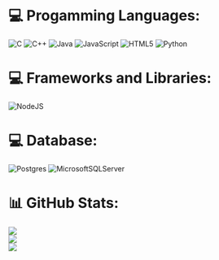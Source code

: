 
# 💻 Progamming Languages:
![C](https://img.shields.io/badge/c-%2300599C.svg?style=for-the-badge&logo=c&logoColor=white) 
![C++](https://img.shields.io/badge/c++-%2300599C.svg?style=for-the-badge&logo=c%2B%2B&logoColor=white) ![Java](https://img.shields.io/badge/java-%23ED8B00.svg?style=for-the-badge&logo=openjdk&logoColor=white) 
![JavaScript](https://img.shields.io/badge/javascript-%23323330.svg?style=for-the-badge&logo=javascript&logoColor=%23F7DF1E) 
![HTML5](https://img.shields.io/badge/html5-%23E34F26.svg?style=for-the-badge&logo=html5&logoColor=white) 
![Python](https://img.shields.io/badge/python-3670A0?style=for-the-badge&logo=python&logoColor=ffdd54) 
# 💻 Frameworks and Libraries:
![NodeJS](https://img.shields.io/badge/node.js-6DA55F?style=for-the-badge&logo=node.js&logoColor=white) 
# 💻 Database:
![Postgres](https://img.shields.io/badge/postgres-%23316192.svg?style=for-the-badge&logo=postgresql&logoColor=white) 
![MicrosoftSQLServer](https://img.shields.io/badge/Microsoft%20SQL%20Server-CC2927?style=for-the-badge&logo=microsoft%20sql%20server&logoColor=white)
# 📊 GitHub Stats:
![](https://github-readme-stats.vercel.app/api?username=nmtun&theme=dark&hide_border=false&include_all_commits=false&count_private=false)<br/>
![](https://github-readme-streak-stats.herokuapp.com/?user=nmtun&theme=dark&hide_border=false)<br/>
![](https://github-readme-stats.vercel.app/api/top-langs/?username=nmtun&theme=dark&hide_border=false&include_all_commits=false&count_private=false&layout=compact)



